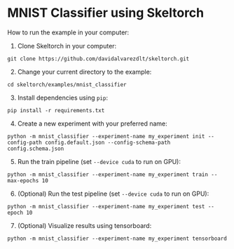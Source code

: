 # MNIST Classifier using Skeltorch
How to run the example in your computer:

1. Clone Skeltorch in your computer:

```
git clone https://github.com/davidalvarezdlt/skeltorch.git
```

2. Change your current directory to the example:

```
cd skeltorch/examples/mnist_classifier
```

3. Install dependencies using ``pip``:

```
pip install -r requirements.txt
```

4. Create a new experiment with your preferred name:

```
python -m mnist_classifier --experiment-name my_experiment init --config-path config.default.json --config-schema-path config.schema.json
```

5. Run the train pipeline (set ``--device cuda`` to run on GPU):

```
python -m mnist_classifier --experiment-name my_experiment train --max-epochs 10
```

6. (Optional) Run the test pipeline (set ``--device cuda`` to run on GPU):

```
python -m mnist_classifier --experiment-name my_experiment test --epoch 10
```

7. (Optional) Visualize results using tensorboard:

```
python -m mnist_classifier --experiment-name my_experiment tensorboard
```